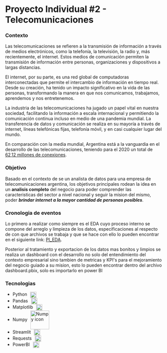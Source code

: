 # Proyecto Individual #2 - Telecomunicaciones

### **Contexto**

Las telecomunicaciones se refieren a la transmisión de información a través de medios electrónicos, como la telefonía, la televisión, la radio y, más recientemente, el internet. Estos medios de comunicación permiten la transmisión de información entre personas, organizaciones y dispositivos a largas distancias.

El internet, por su parte, es una red global de computadoras interconectadas que permite el intercambio de información en tiempo real. Desde su creación, ha tenido un impacto significativo en la vida de las personas, transformando la manera en que nos comunicamos, trabajamos, aprendemos y nos entretenemos.

La industria de las telecomunicaciones ha jugado un papel vital en nuestra sociedad, facilitando la información a escala internacional y permitiendo la comunicación continua incluso en medio de una pandemia mundial. La transferencia de datos y comunicación se realiza en su mayoría a través de internet, líneas telefónicas fijas, telefonía móvil, y en casi cualquier lugar del mundo. 

En comparación con la media mundial, Argentina está a la vanguardia en el desarrollo de las telecomunicaciones, teniendo para el 2020 un total de [62,12 millones de conexiones](https://www.datosmundial.com/america/argentina/telecomunicacion.php). 

### **Objetivo**

Basado en el contexto de se un analista de datos para una empresa de telecomunicaciones argentina, los objetivos principales rodean la idea en un **analisis completo** del negocio para poder comprender las caracteristicas del sector a nivel nacional y seguir la mision del mismo, poder ***brindar internet a la mayor cantidad de personas posibles***.

### **Cronologia de eventos**

Lo primero a realizar como siempre es el EDA cuyo proceso interno se compone del arreglo y limpieza de los datos, especificaciones al respecto de con que archivos se trabaja y que se hace con ello lo pueden encontrar en el siguiente link: [PI_EDA](https://pi2dataanalysis-q3u79xgfwedzd8paqbdk59.streamlit.app/).

Posterior al tratamiento y exportacion de los datos mas bonitos y limpios se realiza un dashboard con el desarrollo no solo del entendimiento del contexto empresarial sino tambien de metricas y KPI's para el mejoramiento del negocio guiado a su mision, esto lo pueden encontrar dentro del archivo dashboard.pbix, solo es importarlo en power BI

### **Tecnologias**

  - Python<image src="https://upload.wikimedia.org/wikipedia/commons/thumb/c/c3/Python-logo-notext.svg/1200px-Python-logo-notext.svg.png" width=20 align="center" style="margin-left:10px" alt="Python icon">
  - Pandas<image src="https://upload.wikimedia.org/wikipedia/commons/thumb/2/22/Pandas_mark.svg/225px-Pandas_mark.svg.png" width=20 align="center" style="margin-left:10px" alt="Pandas icon">
   - Matplotlib<image src="https://upload.wikimedia.org/wikipedia/commons/thumb/8/84/Matplotlib_icon.svg/2048px-Matplotlib_icon.svg.png" width=20 align="center" style="margin-left:10px" alt="Matplotlib icon">
  - Numpy<image src="https://upload.wikimedia.org/wikipedia/commons/thumb/3/31/NumPy_logo_2020.svg/1200px-NumPy_logo_2020.svg.png" width=60 align="center" style="margin-left:10px" alt="Numpy icon">
  - Streamlit<image src="https://images.datacamp.com/image/upload/v1640050215/image27_frqkzv.png" width=20 align="center" style="margin-left:10px" alt="streamlit icon">
  - Requests<image src="https://upload.wikimedia.org/wikipedia/commons/2/2c/Requests-logo.png" width=20 align="center" style="margin-left:10px" alt="Requests icon">
  - PowerBI<image src="https://www.uc3m.es/sdic/media/sdic/img/mediana/original/im_power-bi-pro---icono/im_power-bi-pro---icono.png" width=20 align="center" style="margin-left:10px" alt="PowerBI icon">
  